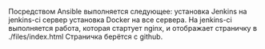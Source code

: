 Посредством Ansible выполняется следующее:
  установка Jenkins на jenkins-ci сервер
  установка Docker на все сервера.
На jenkins-ci выполняется работа, которая стартует nginx, и отображает страничку в ./files/index.html
Страничка берётся с github.

